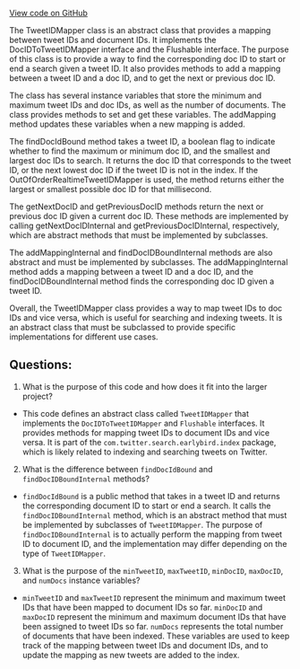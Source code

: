 [View code on GitHub](https://github.com/misbahsy/the-algorithm/src/java/com/twitter/search/earlybird/index/TweetIDMapper.java)

The TweetIDMapper class is an abstract class that provides a mapping between tweet IDs and document IDs. It implements the DocIDToTweetIDMapper interface and the Flushable interface. The purpose of this class is to provide a way to find the corresponding doc ID to start or end a search given a tweet ID. It also provides methods to add a mapping between a tweet ID and a doc ID, and to get the next or previous doc ID.

The class has several instance variables that store the minimum and maximum tweet IDs and doc IDs, as well as the number of documents. The class provides methods to set and get these variables. The addMapping method updates these variables when a new mapping is added.

The findDocIdBound method takes a tweet ID, a boolean flag to indicate whether to find the maximum or minimum doc ID, and the smallest and largest doc IDs to search. It returns the doc ID that corresponds to the tweet ID, or the next lowest doc ID if the tweet ID is not in the index. If the OutOfOrderRealtimeTweetIDMapper is used, the method returns either the largest or smallest possible doc ID for that millisecond.

The getNextDocID and getPreviousDocID methods return the next or previous doc ID given a current doc ID. These methods are implemented by calling getNextDocIDInternal and getPreviousDocIDInternal, respectively, which are abstract methods that must be implemented by subclasses.

The addMappingInternal and findDocIDBoundInternal methods are also abstract and must be implemented by subclasses. The addMappingInternal method adds a mapping between a tweet ID and a doc ID, and the findDocIDBoundInternal method finds the corresponding doc ID given a tweet ID.

Overall, the TweetIDMapper class provides a way to map tweet IDs to doc IDs and vice versa, which is useful for searching and indexing tweets. It is an abstract class that must be subclassed to provide specific implementations for different use cases.
## Questions: 
 1. What is the purpose of this code and how does it fit into the larger project?
- This code defines an abstract class called `TweetIDMapper` that implements the `DocIDToTweetIDMapper` and `Flushable` interfaces. It provides methods for mapping tweet IDs to document IDs and vice versa. It is part of the `com.twitter.search.earlybird.index` package, which is likely related to indexing and searching tweets on Twitter.

2. What is the difference between `findDocIdBound` and `findDocIDBoundInternal` methods?
- `findDocIdBound` is a public method that takes in a tweet ID and returns the corresponding document ID to start or end a search. It calls the `findDocIDBoundInternal` method, which is an abstract method that must be implemented by subclasses of `TweetIDMapper`. The purpose of `findDocIDBoundInternal` is to actually perform the mapping from tweet ID to document ID, and the implementation may differ depending on the type of `TweetIDMapper`.

3. What is the purpose of the `minTweetID`, `maxTweetID`, `minDocID`, `maxDocID`, and `numDocs` instance variables?
- `minTweetID` and `maxTweetID` represent the minimum and maximum tweet IDs that have been mapped to document IDs so far. `minDocID` and `maxDocID` represent the minimum and maximum document IDs that have been assigned to tweet IDs so far. `numDocs` represents the total number of documents that have been indexed. These variables are used to keep track of the mapping between tweet IDs and document IDs, and to update the mapping as new tweets are added to the index.